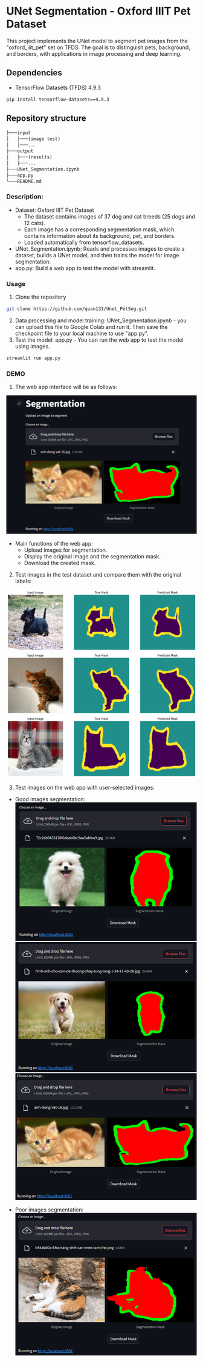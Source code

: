 # **UNet Segmentation - Oxford IIIT Pet Dataset**

This project implements the UNet model to segment pet images from the "oxford_iiit_pet" set on TFDS. The goal is to distinguish pets, background, and borders, with applications in image processing and deep learning.

## Dependencies
- TensorFlow Datasets (TFDS) 4.9.3
```bash
pip install tensorflow-datasets==4.9.3
```

## Repository structure
```
├───input
│   │───(image test)
│   │───...
├───output
│   ├───(results)
│   ├───...
├───UNet_Segmentation.ipynb
├───app.py
└───README.md
```

### Description:
- Dataset: Oxford IIIT Pet Dataset
    + The dataset contains images of 37 dog and cat breeds (25 dogs and 12 cats).
    + Each image has a corresponding segmentation mask, which contains information about its background, pet, and borders.
    + Loaded automatically from tensorflow_datasets.
- UNet_Segmentation.ipynb: Reads and processes images to create a dataset, builds a UNet model, and then trains the model for image segmentation.
- app.py: Build a web app to test the model with streamlit.

### Usage
1. Clone the repository
```bash
git clone https://github.com/quan131/Unet_PetSeg.git
```
2. Data processing and model training: UNet_Segmentation.ipynb - you can upload this file to Google Colab and run it. Then save the checkpoint file to your local machine to use "app.py".
3. Test the model: app.py - You can run the web app to test the model using images.
```bash
streamlit run app.py
```
### DEMO
1. The web app interface will be as follows:

![Interface](input/Interface.PNG)

- Main functions of the web app:
    + Upload images for segmentation.
    + Display the original image and the segmentation mask.
    + Download the created mask.

2. Test images in the test dataset and compare them with the original labels:

![test1](input/output.png)
![test2](input/output1.png)
![test3](input/output2.png)

3. Test images on the web app with user-selected images:

- Good images segmentation:
![test4](input/Capture.PNG)
![test5](input/Capture2.PNG)
![test6](input/Capture4.PNG)

- Poor images segmentation:
![test7](input/Capture1.PNG)